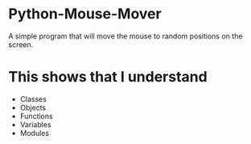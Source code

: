 # Python-Mouse-Mover
A simple program that will move the mouse to random positions on the screen. 

# This shows that I understand
- Classes
- Objects
- Functions
- Variables
- Modules
